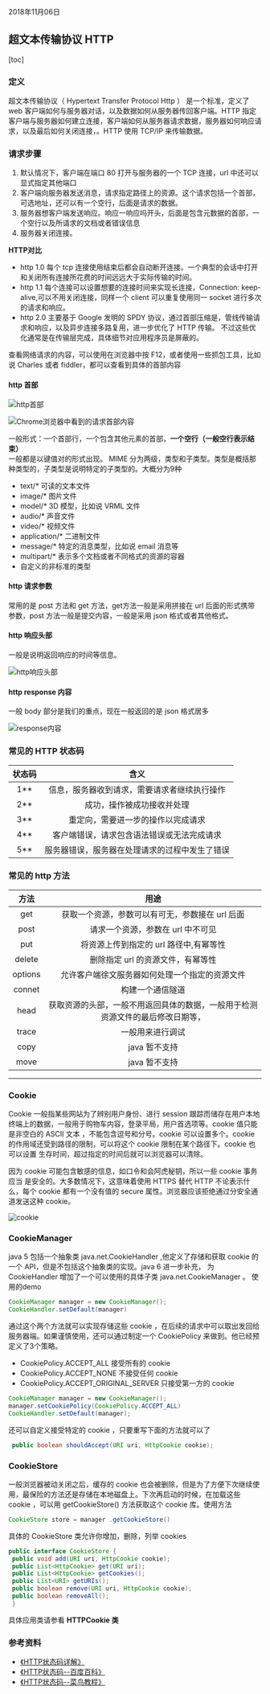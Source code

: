 2018年11月06日

## 超文本传输协议 HTTP

[toc]

### 定义

超文本传输协议（ Hypertext Transfer Protocol Http  ） 是一个标准，定义了 web 客户端如何与服务器对话，以及数据如何从服务器传回客户端。HTTP 指定客户端与服务器如何建立连接，客户端如何从服务器请求数据，服务器如何响应请求，以及最后如何关闭连接，。HTTP 使用 TCP/IP 来传输数据。

### 请求步骤

1. 默认情况下，客户端在端口 80 打开与服务器的一个 TCP 连接，url 中还可以显式指定其他端口
2. 客户端向服务器发送消息，请求指定路径上的资源。这个请求包括一个首部，可选地址，还可以有一个空行，后面是请求的数据。
3. 服务器想客户端发送响应。响应一响应吗开头，后面是包含元数据的首部，一个空行以及所请求的文档或者错误信息
4. 服务器关闭连接。

**HTTP对比**
+ http 1.0 每个 tcp 连接使用结束后都会自动断开连接。一个典型的会话中打开和关闭所有连接所花费的时间远远大于实际传输的时间。
+ http 1.1 每个连接可以设置想要的连接时间来实现长连接，Connection: keep-alive,可以不用关闭连接，同样一个 client 可以重复使用同一 socket  进行多次的请求和响应。
+ http 2.0 主要基于 Google 发明的 SPDY 协议，通过首部压缩是，管线传输请求和响应，以及异步连接多路复用，进一步优化了 HTTP 传输。 不过这些优化通常是在传输层完成，具体细节对应用程序员是屏蔽的。

查看网络请求的内容，可以使用在浏览器中按 F12，或者使用一些抓包工具，比如说 Charles 或者 fiddler，都可以查看到具体的首部内容

#### http 首部

![http首部](../images/http首部.png)

![Chrome浏览器中看到的请求首部内容](../images/Chrome浏览器中看到的请求首部内容.png)

一般形式：一个首部行，一个包含其他元素的首部，**一个空行（一般空行表示结束）**     
一般都是以键值对的形式出现。
MIME 分为两级，类型和子类型。类型是概括那种类型的，子类型是说明特定的子类型的。大概分为9种
+ text/* 可读的文本文件
+ image/* 图片文件
+ model/*  3D 模型，比如说 VRML 文件
+ audio/* 声音文件
+ video/* 视频文件
+ application/* 二进制文件
+ message/*  特定的消息类型，比如说 email 消息等
+ multipart/*  表示多个文档或者不同格式的资源的容器
+ 自定义的非标准的类型

#### http 请求参数

常用的是 post 方法和 get 方法，get方法一般是采用拼接在 url 后面的形式携带参数，post 方法一般是提交内容，一般是采用 json 格式或者其他格式。

#### http 响应头部

一般是说明返回响应的时间等信息。

![http响应头部](../images/http响应头部.png)

#### http response 内容

一般 body 部分是我们的重点，现在一般返回的是 json 格式居多

![response内容](../images/response内容.png)

### 常见的 HTTP 状态码
状态码 | 含义
:----:|:-----:
1**	|信息，服务器收到请求，需要请求者继续执行操作
2**	|成功，操作被成功接收并处理
3**	|重定向，需要进一步的操作以完成请求
4**	|客户端错误，请求包含语法错误或无法完成请求
5**	|服务器错误，服务器在处理请求的过程中发生了错误


### 常见的 http 方法
方法 | 用途
:----:|:-----:
 get |获取一个资源，参数可以有可无，参数接在 url 后面
 post |请求一个资源，参数在 url 中不可见
 put |将资源上传到指定的 url 路径中,有幂等性
 delete |删除指定 url 的资源文件，有幂等性
 options| 允许客户端徐文服务器如何处理一个指定的资源文件
connet |构建一个通信隧道
head |获取资源的头部，一般不用返回具体的数据，一般用于检测资源文件的最后修改日期等，
trace | 一般用来进行调试 
copy| java 暂不支持
move | java 暂不支持

---------------------------------------

### Cookie
Cookie 一般指某些网站为了辨别用户身份、进行 session 跟踪而储存在用户本地终端上的数据，一般用于购物车内容，登录平局，用户首选项等。cookie 值只能是非空白的 ASCII 文本 ，不能包含逗号和分号。cookie 可以设置多个。cookie 的作用域还受到路径的限制，可以将这个 cookie 限制在某个路径下。cookie 也可以设置 生存时间，超过指定的时间后就可以浏览器可以清除。

因为 cookie 可能包含敏感的信息，如口令和会阿虎秘钥，所以一些 cookie 事务应当 是安全的。大多数情况下，这意味着使用 HTTPS  替代 HTTP 不论表示什么，每个 cookie 都有一个没有值的 secure 属性。浏览器应该拒绝通过分安全通道发送这种 cookie。

![cookie](../images/cookie.png)

### CookieManager
java 5 包括一个抽象类  java.net.CookieHandler ,他定义了存储和获取 cookie 的一个 API，但是不包括这个抽象类的实现。java 6  进一步补充， 为 CookieHandler 增加了一个可以使用的具体子类 java.net.CookieManager 。
使用的demo
``` java
CookieManager manager = new CookieManager();
CookieHandler.setDefault(manager)
```
通过这个两个方法就可以实现存储这些 cookie ，在后续的请求中可以取出发回给服务器端。如果谨慎使用，还可以通过制定一个 CookiePolicy 来做到。他已经预定义了3个策略。
+ CookiePolicy.ACCEPT_ALL 接受所有的 cookie
+ CookiePolicy.ACCEPT_NONE  不接受任何 cookie
+ CookiePolicy.ACCEPT_ORIGINAL_SERVER 只接受第一方的 cookie


``` java
CookieManager manager = new CookieManager();
manager.setCookiePolicy(CookiePolicy.ACCEPT_ALL)
CookieHandler.setDefault(manager);
```

还可以自定义接受特定的 cookie ，只要重写下面的方法就可以了

``` java
 public boolean shouldAccept(URI uri, HttpCookie cookie);
```

### CookieStore

一般浏览器被动关闭之后，缓存的 cookie 也会被删除，但是为了方便下次继续使用，最保险的方法还是存储在本地磁盘上。下次再启动的时候，在加载这些 cookie ，可以用 getCookieStore() 方法获取这个 cookie 库。使用方法

``` java
CookieStore store = manager .getCookieStore()
```
 具体的 CookieStore 类允许你增加，删除，列举 cookies 
``` java
public interface CookieStore {
 public void add(URI uri, HttpCookie cookie);
 public List<HttpCookie> get(URI uri);	
 public List<HttpCookie> getCookies();
 public List<URI> getURIs();
 public boolean remove(URI uri, HttpCookie cookie);
 public boolean removeAll();
 }
```

具体应用类请参看 **HTTPCookie 类**

### 参考资料
+ [《HTTP状态码详解》](http://tool.oschina.net/commons?type=5)
+ [《HTTP状态码--百度百科》](https://baike.baidu.com/item/HTTP%E7%8A%B6%E6%80%81%E7%A0%81/5053660?fr=aladdin)
+ [《HTTP状态码--菜鸟教程》](http://www.runoob.com/http/http-status-codes.html)